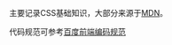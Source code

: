   主要记录CSS基础知识，大部分来源于[MDN](https://developer.mozilla.org/zh-CN/docs/Learn/Getting_started_with_the_web)。

代码规范可参考[百度前端编码规范](https://github.com/xuliang19/spec)

